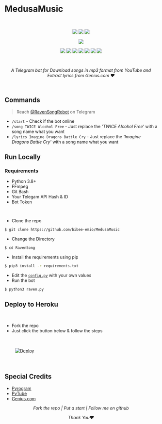 # MedusaMusic

<br>

<p align="center">
<img src="https://img.shields.io/github/forks/bibee-emio/medusamusic?style=social">
<img src="https://img.shields.io/github/stars/bibee-emio/medusamusic?style=social">
<img src="https://img.shields.io/github/watchers/bibee-emio/medusamusic?style=social">
</p>
<p align="center">
<img src="src/banner.png">
</p>

<p align="center"> 
<img src="https://img.shields.io/badge/License-GPLv3-blue.svg"> 
<img src="https://img.shields.io/badge/version-v2.3.1-important">
<img src="https://img.shields.io/pypi/pyversions/pyrogram?color=yellow">
<img src="https://img.shields.io/github/issues-raw/bibee-emio/medusamusic">
<img src="https://img.shields.io/github/issues-pr/bibee-emio/medusamusic">
<img src="https://badgen.net/github/contributors/bibee-emio/medusamusic?color=green">  
<img src="https://img.shields.io/github/last-commit/bibee-emio/medusamusic?color=blue">
</p>
<br>

<p align="center"><i>A Telegram bot for Download songs in mp3 format from YouTube and Extract lyrics from Genius.com ❤️</i></p>

<br>

## Commands 

> Reach [@RavenSongRobot](https://t.me/RavenSongRobot) on Telegram

- `/start` - Check if the bot online
- `/song TWICE Alcohol Free` - Just replace the _'TWICE Alcohol Free'_ with a song name what you want
- `/lyrics Imagine Dragons Battle Cry` - Just replace the _'Imagine Dragons Battle Cry'_ with a song name what you want

## Run Locally


### Requirements

- Python 3.8+
- FFmpeg
- Git Bash
- Your Telegam API Hash & ID
- Bot Token



<br>

- Clone the repo
```sh
$ git clone https://github.com/bibee-emio/MedusaMusic
```
- Change the Directory
```sh
$ cd RavenSong
```
- Install the requirements using pip
```sh
$ pip3 install -r requirements.txt
```
- Edit the [`config.py`](config.py) with your own values
- Run the bot
```sh
$ python3 raven.py
```

## Deploy to Heroku

<br>

- Fork the repo
- Just click the button below & follow the steps

<a href="https://heroku.com/deploy?template=https://github.com/bibee-emio/medusamusic">
  <img src="https://www.herokucdn.com/deploy/button.svg" alt="Deploy"
  style="padding:35px">
</a>

## Special Credits

- [Pyrogram](https://github.com/pyrogram/pyrogram)
- [PyTube](https://github.com/pytube)
- [Genius.com](https://genius.com)


<p align="center"><i>Fork the repo | Put a start | Follow me on github</i></p>
<p align="center"><i>Thank You❤️</i></p>
